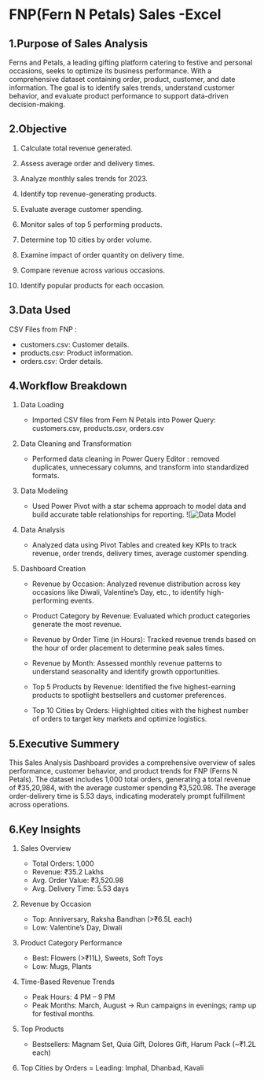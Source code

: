 
# FNP(Fern N Petals) Sales -Excel

## 1.Purpose of Sales Analysis
Ferns and Petals, a leading gifting platform catering to festive and personal occasions, seeks to optimize its business performance. With a comprehensive dataset containing order, product, customer, and date information. The goal is to identify sales trends, understand customer behavior, and evaluate product performance to support data-driven decision-making.

## 2.Objective

 1. Calculate total revenue generated.

 2. Assess average order and delivery times.

 3. Analyze monthly sales trends for 2023.

 4. Identify top revenue-generating products.

 5. Evaluate average customer spending.

 6. Monitor sales of top 5 performing products.

 7. Determine top 10 cities by order volume.

 8. Examine impact of order quantity on delivery time.

 9. Compare revenue across various occasions.

 10. Identify popular products for each occasion.

## 3.Data Used

CSV Files from FNP :

 * customers.csv: Customer details.
 * products.csv: Product information.
 * orders.csv: Order details. 

## 4.Workflow Breakdown

  1. Data Loading
     * Imported CSV files from Fern N Petals into Power Query: customers.csv, products.csv, orders.csv

 2. Data Cleaning and Transformation
     * Performed data cleaning in Power Query Editor : removed duplicates, unnecessary columns, and transform into standardized formats.

 3. Data Modeling
       * Used Power Pivot with a star schema approach to model data and build accurate table relationships for reporting.
      ![![Data Model](https://github.com/user-attachments/assets/71c46bbd-029f-471f-83df-c4f657591e73)


 4. Data Analysis
       * Analyzed data using Pivot Tables and created key KPIs to track revenue, order trends, delivery times, average customer spending.

 5. Dashboard Creation
      * Revenue by Occasion:
         Analyzed revenue distribution across key occasions like Diwali, Valentine’s Day, etc., to identify high-performing events.

     * Product Category by Revenue:
       Evaluated which product categories generate the most revenue.

     * Revenue by Order Time (in Hours):
       Tracked revenue trends based on the hour of order placement to determine peak sales times.
 
     * Revenue by Month:
       Assessed monthly revenue patterns to understand seasonality and identify growth opportunities.

     * Top 5 Products by Revenue:
       Identified the five highest-earning products to spotlight bestsellers and customer preferences.

     * Top 10 Cities by Orders:
        Highlighted cities with the highest number of orders to target key markets and optimize logistics.

## 5.Executive Summery

This Sales Analysis Dashboard provides a comprehensive overview of sales performance, customer behavior, and product trends for FNP (Ferns N Petals). The dataset includes 1,000 total orders, generating a total revenue of ₹35,20,984, with the average customer spending ₹3,520.98. The average order-delivery time is 5.53 days, indicating moderately prompt fulfillment across operations.

## 6.Key Insights

 1. Sales Overview
     * Total Orders: 1,000
     * Revenue: ₹35.2 Lakhs
     * Avg. Order Value: ₹3,520.98
     * Avg. Delivery Time: 5.53 days


2. Revenue by Occasion
      * Top: Anniversary, Raksha Bandhan (>₹6.5L each)
      * Low: Valentine’s Day, Diwali


3. Product Category Performance

    * Best: Flowers (>₹11L), Sweets, Soft Toys
    * Low: Mugs, Plants


4. Time-Based Revenue Trends
      * Peak Hours: 4 PM – 9 PM
      *  Peak Months: March, August
       → Run campaigns in evenings; ramp up for festival months.

5. Top Products
      * Bestsellers: Magnam Set, Quia Gift, Dolores Gift, Harum Pack (~₹1.2L each)


6. Top Cities by Orders =  Leading: Imphal, Dhanbad, Kavali




